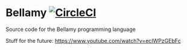 # Bellamy [![CircleCI](https://circleci.com/gh/pjo336/bellamy.svg?style=svg&circle-token=166191dcc58409e05a4b8adefa5d7859ade90459)](https://circleci.com/gh/pjo336/bellamy)
Source code for the Bellamy programming language


Stuff for the future:
https://www.youtube.com/watch?v=ecIWPzGEbFc
